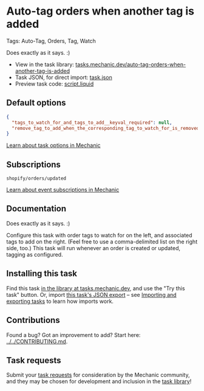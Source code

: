 # Auto-tag orders when another tag is added

Tags: Auto-Tag, Orders, Tag, Watch

Does exactly as it says. :)

* View in the task library: [tasks.mechanic.dev/auto-tag-orders-when-another-tag-is-added](https://tasks.mechanic.dev/auto-tag-orders-when-another-tag-is-added)
* Task JSON, for direct import: [task.json](../../tasks/auto-tag-orders-when-another-tag-is-added.json)
* Preview task code: [script.liquid](./script.liquid)

## Default options

```json
{
  "tags_to_watch_for_and_tags_to_add__keyval_required": null,
  "remove_tag_to_add_when_the_corresponding_tag_to_watch_for_is_removed__boolean": null
}
```

[Learn about task options in Mechanic](https://learn.mechanic.dev/core/tasks/options)

## Subscriptions

```liquid
shopify/orders/updated
```

[Learn about event subscriptions in Mechanic](https://learn.mechanic.dev/core/tasks/subscriptions)

## Documentation

Does exactly as it says. :)

Configure this task with order tags to watch for on the left, and associated tags to add on the right. (Feel free to use a comma-delimited list on the right side, too.) This task will run whenever an order is created or updated, tagging as configured.

## Installing this task

Find this task [in the library at tasks.mechanic.dev](https://tasks.mechanic.dev/auto-tag-orders-when-another-tag-is-added), and use the "Try this task" button. Or, import [this task's JSON export](../../tasks/auto-tag-orders-when-another-tag-is-added.json) – see [Importing and exporting tasks](https://learn.mechanic.dev/core/tasks/import-and-export) to learn how imports work.

## Contributions

Found a bug? Got an improvement to add? Start here: [../../CONTRIBUTING.md](../../CONTRIBUTING.md).

## Task requests

Submit your [task requests](https://mechanic.canny.io/task-requests) for consideration by the Mechanic community, and they may be chosen for development and inclusion in the [task library](https://tasks.mechanic.dev/)!
